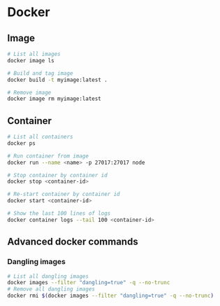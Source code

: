 # Docker

## Image
```bash
# List all images
docker image ls

# Build and tag image
docker build -t myimage:latest .

# Remove image
docker image rm myimage:latest
```

## Container
```bash
# List all containers
docker ps

# Run container from image
docker run --name <name> -p 27017:27017 node

# Stop container by container id
docker stop <container-id>

# Re-start container by container id
docker start <container-id>

# Show the last 100 lines of logs
docker container logs --tail 100 <container-id>
```

## Advanced docker commands

### Dangling images
```bash
# List all dangling images
docker images --filter "dangling=true" -q --no-trunc
# Remove all dangling images
docker rmi $(docker images --filter "dangling=true" -q --no-trunc)
```
